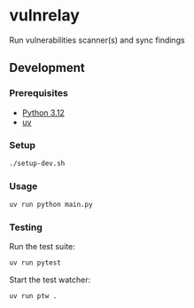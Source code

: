 # vulnrelay

Run vulnerabilities scanner(s) and sync findings

## Development

### Prerequisites

- [Python 3.12](https://www.python.org/downloads/)
- [uv](https://github.com/astral-sh/uv)

### Setup

```bash
./setup-dev.sh
```

### Usage

```bash
uv run python main.py
```

### Testing

Run the test suite:

```bash
uv run pytest
```

Start the test watcher:

```bash
uv run ptw .
```
